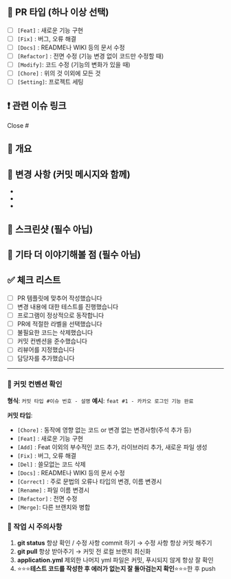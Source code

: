 ## 📍 PR 타입 (하나 이상 선택)
- [ ] `[Feat]` : 새로운 기능 구현
- [ ] `[Fix]` : 버그, 오류 해결
- [ ] `[Docs]` : README나 WIKI 등의 문서 수정
- [ ] `[Refactor]` : 전면 수정 (기능 변경 없이 코드만 수정할 때)
- [ ] `[Modify]`: 코드 수정 (기능의 변화가 있을 때)
- [ ] `[Chore]` : 위의 것 이외에 모든 것
- [ ] `[Setting]`: 프로젝트 세팅

## ❗️ 관련 이슈 링크
<!-- 이슈 번호를 입력해주세요 -->
Close #

## 📌 개요
<!-- 이 PR에서 수행한 작업의 개요를 작성해주세요 -->


## 🔁 변경 사항 (커밋 메시지와 함께)
<!-- 구체적인 변경 사항을 나열해주세요 -->
-
-
-

## 📸 스크린샷 (필수 아닙)
<!-- UI 변경이 있는 경우 스크린샷을 첨부해주세요 -->


## 👀 기타 더 이야기해볼 점 (필수 아님)
<!-- 리뷰어가 특별히 확인해야 할 부분이나 논의할 점이 있다면 작성해주세요 -->


## ✅ 체크 리스트
- [ ] PR 템플릿에 맞추어 작성했습니다
- [ ] 변경 내용에 대한 테스트를 진행했습니다
- [ ] 프로그램이 정상적으로 동작합니다
- [ ] PR에 적절한 라벨을 선택했습니다
- [ ] 불필요한 코드는 삭제했습니다
- [ ] 커밋 컨벤션을 준수했습니다
- [ ] 리뷰어를 지정했습니다
- [ ] 담당자를 추가했습니다

---

### 🌟 커밋 컨벤션 확인
**형식**: `커밋 타입 #이슈 번호 - 설명`
**예시**: `feat #1 - 카카오 로그인 기능 완료`

**커밋 타입**:
- `[Chore]` : 동작에 영향 없는 코드 or 변경 없는 변경사항(주석 추가 등)
- `[Feat]` : 새로운 기능 구현
- `[Add]` : Feat 이외의 부수적인 코드 추가, 라이브러리 추가, 새로운 파일 생성
- `[Fix]` : 버그, 오류 해결
- `[Del]` : 쓸모없는 코드 삭제
- `[Docs]` : README나 WIKI 등의 문서 수정
- `[Correct]` : 주로 문법의 오류나 타입의 변경, 이름 변경시
- `[Rename]` : 파일 이름 변경시
- `[Refactor]` : 전면 수정
- `[Merge]`: 다른 브랜치와 병합

### 📢 작업 시 주의사항
1. **git status** 항상 확인 / 수정 사항 commit 하기 → 수정 사항 항상 커밋 해주기
2. **git pull** 항상 받아주기 → 커밋 전 로컬 브랜치 최신화
3. **application.yml** 제외한 나머지 yml 파일은 커밋, 푸시되지 않게 항상 잘 확인
4. ⭐️⭐️⭐️**테스트 코드를 작성한 후 에러가 없는지 잘 돌아검는지 확인**⭐️⭐️⭐️한 후 push